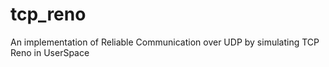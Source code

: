 # tcp_reno
An implementation of Reliable Communication over UDP by simulating TCP Reno in UserSpace
